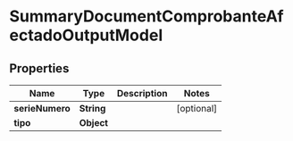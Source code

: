 # SummaryDocumentComprobanteAfectadoOutputModel

## Properties
Name | Type | Description | Notes
------------ | ------------- | ------------- | -------------
**serieNumero** | **String** |  |  [optional]
**tipo** | **Object** |  | 
